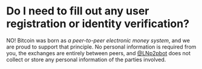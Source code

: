 # Do I need to fill out any user registration or identity verification?

NO! Bitcoin was born as _a peer-to-peer electronic money system_, and we are proud to support that principle. No personal information is required from you, the exchanges are entirely between peers, and [@LNp2pbot](https://t.me/lnp2pbot) does not collect or store any personal information of the parties involved.
